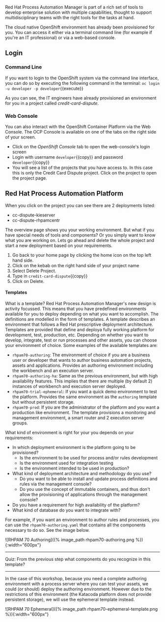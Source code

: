 Red Hat Process Automation Manager is part of a rich set of tools to develop enterprise solution with multiple capabilities, thought to support multidisciplinary teams with the right tools for the tasks at hand.

The cloud native OpenShift environment has already been provisioned for you. You can access it either via a terminal command line (for example if you're an IT professional) or via a web-based console.

## Login

### Command Line

If you want to login to the OpenShift system via the command line interface, you can do so by executing the following command in the terminal: `oc login -u developer -p developer`{{execute}}

As you can see, the IT engineers have already provisioned an environment for you in a project called _credit-card-dispute_.


### Web Console

You can also interact with the OpenShift Container Platform via the Web Console. The OCP Console is available on one of the tabs on the right side of your screen.

- Click on the _OpenShift Console_ tab to open the web-console's login screen
- Login with username `developer`{{copy}} and password `developer`{{copy}}
- You will see a list of the projects that you have access to. In this case this is only the Credit Card Dispute project. Click on the project to open the project page.

## Red Hat Process Automation Platform

When you click on the project you can see there are 2 deployments listed:
- cc-dispute-kieserver
- cc-dispute-rhpamcentr

The overview page shows you your working environment. But what if you have special needs of tools and components? Or you simply want to know what you are working on. Lets go ahead and delete the whole project and start a new deployment based on your requirements.

1. Go back to your home page by clicking the home icon on the top left hand side.
2. Click on the kebab on the right hand side of your project name
3. Select Delete Project.
4. Type in `credit-card-dispute`{{copy}}
5. Click on Delete.

#### Templates

What is a template? Red Hat Process Automation Manager's new design is activity focussed. This means that you have predefined environments available for you to deploy depending on what you want to accomplish. The definitions are modelled in the form of templates. A template describes an environment that follows a Red Hat prescriptive deployment architecture. Templates are provided that define and deploya fully working  platform for development, test, production, etc. Depending on whether you want to develop, integrate, test or run processes and other assets, you can choose your environment of choice.
 Some examples of the available templates are:

- `rhpam70-authoring`: The environment of choice if you are a business user or developer that wants to author business automation projects, assets and applications. Provides an authoring environment including the workbench and an execution server.
- `rhpam70-authoring-ha`: Same as the previous environment, but with high availability features. This implies that there are multiple (by default 2) instances of workbench and execution server deployed.
- `rhpam70-trial-ephemeral`: If you want a quick demo environment to test the platform. Provides the same environment as the `authoring` template but without persistent storage.
- `rhpam70-prod`: If you are the administrator of the platform and you want a production like environment. The template provisions a monitoring and management environment, a smart router and 2 execution server groups.

What kind of environment is right for your you depends on your requirements:
- In which deployment environment is the platform going to be provisioned?
  - Is the environment to be used for process and/or rules development
  - Is the environment used for integration testing
  - Is the environment intended to be used in production?
- What kind of deployment architecture and methodology do you use?
  - Do you want to be able to install and update process definitions and rules via the management console?
  - Do you use the concept of immutable containers, and thus don't allow the provisioning of applications through the management console?
- Do you have a requirement for high availability of the platform?
- What kind of database do you want to integrate with?

For example, if you want an environment to author rules and processes, you can use the `rhpam70-authoring.yaml` that contains all the components necessary to do so. See the image below.

![RHPAM 70 Authoring]({% image_path rhpam70-authoring.png %}){:width="600px"}

-----------

Quiz: From the previous step what components do you recognize in this template?

-----------
In the case of this workshop, because you need a complete authoring environment with a process server where you can test your assets, we could (or should) deploy the authoring environment. However due to the restrictions of this environment (the Katacoda platform does not provide persistent storage), we will use the ephemeral template instead.

![RHPAM 70 Ephemeral]({% image_path rhpam70-ephemeral-template.png %}){:width="600px"}
